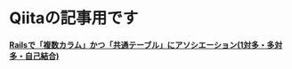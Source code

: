 # Qiitaの記事用です
#### [Railsで「複数カラム」かつ「共通テーブル」にアソシエーション(1対多・多対多・自己結合)](https://qiita.com/RoaaaA/items/7f541509a1e2528e65a4)
